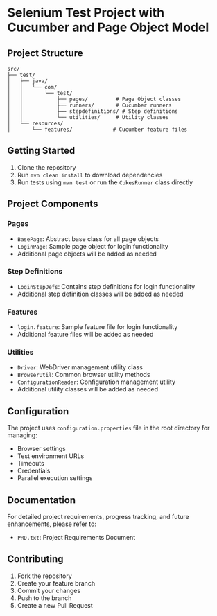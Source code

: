 # Selenium Test Project with Cucumber and Page Object Model

## Project Structure
```
src/
├── test/
│   ├── java/
│   │   └── com/
│   │       └── test/
│   │           ├── pages/         # Page Object classes
│   │           ├── runners/       # Cucumber runners
│   │           ├── stepdefinitions/ # Step definitions
│   │           └── utilities/     # Utility classes
│   └── resources/
│       └── features/             # Cucumber feature files
```

## Getting Started

1. Clone the repository
2. Run `mvn clean install` to download dependencies
3. Run tests using `mvn test` or run the `CukesRunner` class directly

## Project Components

### Pages
- `BasePage`: Abstract base class for all page objects
- `LoginPage`: Sample page object for login functionality
- Additional page objects will be added as needed

### Step Definitions
- `LoginStepDefs`: Contains step definitions for login functionality
- Additional step definition classes will be added as needed

### Features
- `login.feature`: Sample feature file for login functionality
- Additional feature files will be added as needed

### Utilities
- `Driver`: WebDriver management utility class
- `BrowserUtil`: Common browser utility methods
- `ConfigurationReader`: Configuration management utility
- Additional utility classes will be added as needed

## Configuration

The project uses `configuration.properties` file in the root directory for managing:
- Browser settings
- Test environment URLs
- Timeouts
- Credentials
- Parallel execution settings

## Documentation

For detailed project requirements, progress tracking, and future enhancements, please refer to:
- `PRD.txt`: Project Requirements Document

## Contributing

1. Fork the repository
2. Create your feature branch
3. Commit your changes
4. Push to the branch
5. Create a new Pull Request 